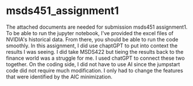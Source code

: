 # msds451_assignment1
The attached documents are needed for submission msds451 assignment1.
To be able to run the jupyter notebook, I've provided the excel files of NVIDIA's historical data. From there, you should be able to run the code smoothly.
In this assignment, I did use chaptGPT to put into context the results I was seeing. I did take MSDS422 but tieing the results back to the finance world was a struggle for me. I used chatGPT to connect these two together. On the coding side, I did not have to use AI since the jumpstart code did not require much modification. I only had to change the features that were identified by the AIC minimization. 

